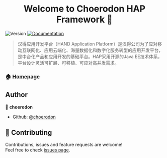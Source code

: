 <h1 align="center">Welcome to Choerodon HAP Framework 👋</h1>
<p>
  <img alt="Version" src="https://img.shields.io/badge/version-4.0.x-blue.svg?cacheSeconds=2592000" />
  <a href="http://wiki.choerodon.com.cn/share/5ebc04885b7fdaaa">
    <img alt="Documentation" src="https://img.shields.io/badge/documentation-yes-brightgreen.svg" target="_blank" />
  </a>
</p>

> 汉得应用开发平台（HAND Application Platform）是汉得公司为了应对移动互联网化、应用云端化、海量数据化和数字化服务转型的应用开发平台，是中台化产品和应用开发的基础平台。HAP采用开源的Java EE技术体系，平台设计灵活可扩展、可移植、可应对高并发需求。

### 🏠 [Homepage](https://github.com/choerodon/choerodon-hap-framework)

## Author

👤 **choerodon**

* Github: [@choerodon](https://github.com/choerodon)

## 🤝 Contributing

Contributions, issues and feature requests are welcome!<br />Feel free to check [issues page](https://github.com/choerodon/choerodon-hap-framework/issues).